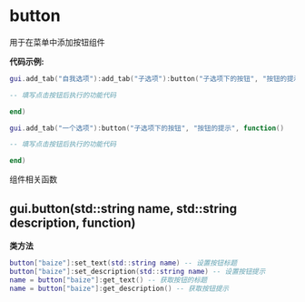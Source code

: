 # button

用于在菜单中添加按钮组件

**代码示例:**
```lua
gui.add_tab("自我选项"):add_tab("子选项"):button("子选项下的按钮", "按钮的提示", function()

-- 填写点击按钮后执行的功能代码

end)

gui.add_tab("一个选项"):button("子选项下的按钮", "按钮的提示", function()

-- 填写点击按钮后执行的功能代码

end)
```

组件相关函数

## gui.button(std::string name, std::string description, function)
**类方法**
```lua
button["baize"]:set_text(std::string name) -- 设置按钮标题
button["baize"]:set_description(std::string name) -- 设置按钮提示
name = button["baize"]:get_text() -- 获取按钮的标题
name = button["baize"]:get_description() -- 获取按钮提示
```
